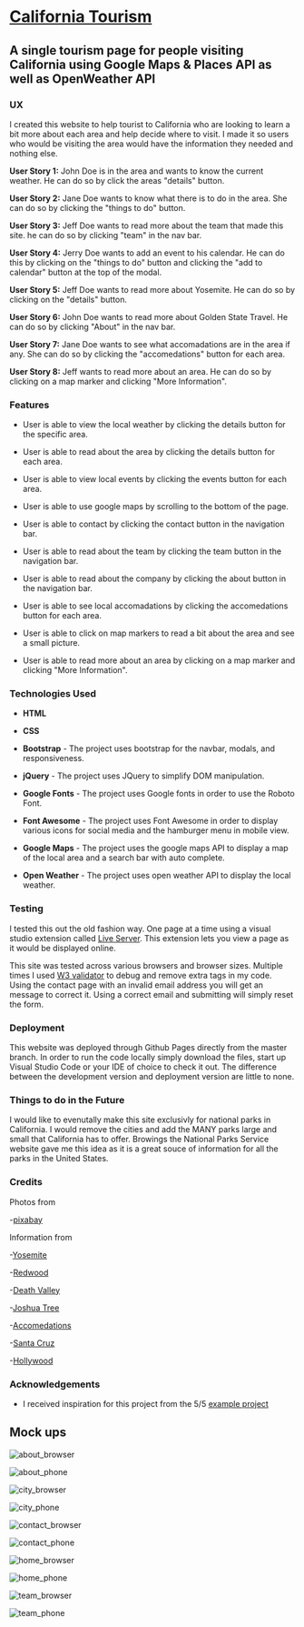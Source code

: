 # <a href="https://thestarvingcoder.github.io/modesto_tourism/index.html">California Tourism</a>

## A single tourism page for people visiting California using Google Maps & Places API as well as OpenWeather API

### UX

I created this website to help tourist to California who are looking to learn a bit more about each area and help decide where to visit. I made it so users who would be visiting the area would have the information they needed and nothing else.

**User Story 1:**
John Doe is in the area and wants to know the current weather. He can do so by click the areas "details" button.

**User Story 2:**
Jane Doe wants to know what there is to do in the area. She can do so by clicking the "things to do" button.

**User Story 3:**
Jeff Doe wants to read more about the team that made this site. he can do so by clicking "team" in the nav bar.

**User Story 4:**
Jerry Doe wants to add an event to his calendar. He can do this by clicking on the "things to do" button and clicking the "add to calendar" button at the top of the modal.

**User Story 5:**
Jeff Doe wants to read more about Yosemite. He can do so by clicking on the "details" button.

**User Story 6:**
John Doe wants to read more about Golden State Travel. He can do so by clicking "About" in the nav bar.

**User Story 7:**
Jane Doe wants to see what accomadations are in the area if any. She can do so by clicking the "accomedations" button for each area.

**User Story 8:**
Jeff wants to read more about an area. He can do so by clicking on a map marker and clicking "More Information".

### Features

- User is able to view the local weather by clicking the details button for the specific area.

- User is able to read about the area by clicking the details button for each area.

- User is able to view local events by clicking the events button for each area.

- User is able to use google maps by scrolling to the bottom of the page.

- User is able to contact by clicking the contact button in the navigation bar.

- User is able to read about the team by clicking the team button in the navigation bar.

- User is able to read about the company by clicking the about button in the navigation bar.

- User is able to see local accomadations by clicking the accomedations button for each area.

- User is able to click on map markers to read a bit about the area and see a small picture.

- User is able to read more about an area by clicking on a map marker and clicking "More Information".

### Technologies Used

- **HTML**

- **CSS**

- **Bootstrap**  - The project uses bootstrap for the navbar, modals, and responsiveness.

- **jQuery**  - The project uses JQuery to simplify DOM manipulation.

- **Google Fonts**  - The project uses Google fonts in order to use the Roboto Font.

- **Font Awesome**  - The project uses Font Awesome in order to display various icons for social media and the hamburger menu in mobile view.

- **Google Maps** - The project uses the google maps API to display a map of the local area and a search bar with auto complete.

- **Open Weather** - The project uses open weather API to display the local weather.

### Testing

I tested this out the old fashion way. One page at a time using a visual studio extension called  [Live Server](https://marketplace.visualstudio.com/items?itemName=ritwickdey.LiveServer). This extension lets you view a page as it would be displayed online.

This site was tested across various browsers and browser sizes. Multiple times I used  [W3 validator](https://validator.w3.org/)  to debug and remove extra tags in my code. Using the contact page with an invalid email address you will get an message to correct it. Using a correct email and submitting will simply reset the form.

### Deployment

This website was deployed through Github Pages directly from the master branch. In order to run the code locally simply download the files, start up Visual Studio Code or your IDE of choice to check it out. The difference between the development version and deployment version are little to none.

### Things to do in the Future

I would like to evenutally make this site exclusivly for national parks in California. I would remove the cities and add the MANY parks large and small that California has to offer. Browings the National Parks Service website gave me this idea as it is a great souce of information for all the parks in the United States.

### Credits

Photos from

-[pixabay](https://pixabay.com/)

Information from

-[Yosemite](https://www.nps.gov/yose/index.htm)

-[Redwood](https://www.nps.gov/redw/index.htm)

-[Death Valley](https://www.nps.gov/deva/index.htm)

-[Joshua Tree](https://www.nps.gov/jotr/index.htm)

-[Accomedations](https://www.booking.com/)

-[Santa Cruz](https://en.wikipedia.org/wiki/Santa_Cruz%2C_California)

-[Hollywood](https://en.wikipedia.org/wiki/Hollywood)

### Acknowledgements

- I received inspiration for this project from the 5/5  [example project](https://code-institute-solutions.github.io/StudentExampleProjectGradeFive/)


## Mock ups

![about_browser](https://thestarvingcoder.github.io/modesto_tourism/assets/images/about_browser_mockup.png)

![about_phone](https://thestarvingcoder.github.io/modesto_tourism/assets/images/about_phone_mockup.png)

![city_browser](https://thestarvingcoder.github.io/modesto_tourism/assets/images/city_overview_mockup.png)

![city_phone](https://thestarvingcoder.github.io/modesto_tourism/assets/images/city_phone_overview_mockup.png)

![contact_browser](https://thestarvingcoder.github.io/modesto_tourism/assets/images/contact_browser_mockup.png)

![contact_phone](https://thestarvingcoder.github.io/modesto_tourism/assets/images/contact_phone_mockup.png)

![home_browser](https://thestarvingcoder.github.io/modesto_tourism/assets/images/home_browser_mockup.png)

![home_phone](https://thestarvingcoder.github.io/modesto_tourism/assets/images/home_phone_city_overview_mockup.png)

![team_browser](https://thestarvingcoder.github.io/modesto_tourism/assets/images/team_browser_mockup.png)

![team_phone](https://thestarvingcoder.github.io/modesto_tourism/assets/images/team_phone_mockup.png)
